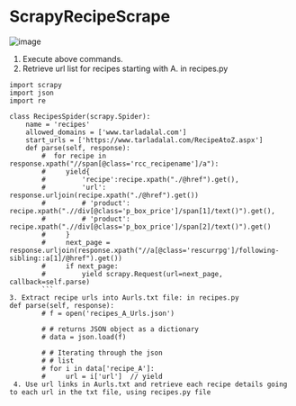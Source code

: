 # ScrapyRecipeScrape
![image](https://user-images.githubusercontent.com/76887982/233875246-de4d16f1-0e48-4055-846a-1e881d236b52.png)
1. Execute above commands. 
2. Retrieve url list for recipes starting with A. in recipes.py
```
import scrapy
import json
import re

class RecipesSpider(scrapy.Spider):
    name = 'recipes'
    allowed_domains = ['www.tarladalal.com']
    start_urls = ['https://www.tarladalal.com/RecipeAtoZ.aspx']
    def parse(self, response):
        #  for recipe in response.xpath("//span[@class='rcc_recipename']/a"):
        #     yield{
        #         'recipe':recipe.xpath("./@href").get(),
        #         'url': response.urljoin(recipe.xpath("./@href").get())
        #         # 'product': recipe.xpath(".//div[@class='p_box_price']/span[1]/text()").get(),
        #         # 'product': recipe.xpath(".//div[@class='p_box_price']/span[2]/text()").get()
        #     }
        #     next_page = response.urljoin(response.xpath("//a[@class='rescurrpg']/following-sibling::a[1]/@href").get())
        #     if next_page:
        #         yield scrapy.Request(url=next_page, callback=self.parse)
		```
3. Extract recipe urls into Aurls.txt file: in recipes.py
def parse(self, response):
        # f = open('recipes_A_Urls.json')
  
        # # returns JSON object as a dictionary
        # data = json.load(f)
        
        # # Iterating through the json
        # # list
        # for i in data['recipe_A']:
        #     url = i['url']  // yield
 4. Use url links in Aurls.txt and retrieve each recipe details going to each url in the txt file, using recipes.py file
